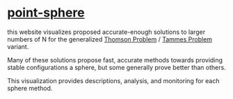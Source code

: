 # [point-sphere](https://leodog896.github.io/point-sphere/)

this website visualizes proposed accurate-enough solutions to larger numbers of N for the generalized [Thomson Problem](https://en.wikipedia.org/wiki/Thomson_problem)
/ [Tammes Problem](https://en.wikipedia.org/wiki/Tammes_problem) variant.

Many of these solutions propose fast, accurate methods towards providing stable configurations a sphere, but some generally prove better than others.

This visualization provides descriptions, analysis, and monitoring for each sphere method.
